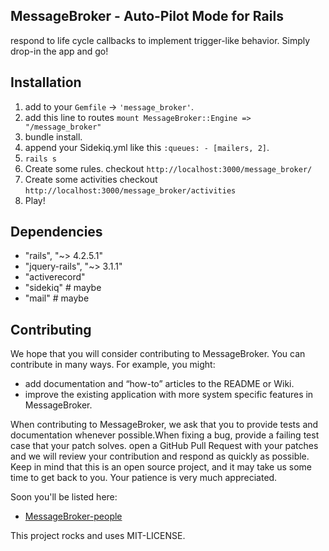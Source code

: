 ## MessageBroker - Auto-Pilot Mode for Rails 

respond to life cycle callbacks to implement trigger-like behavior. Simply drop-in the app and go!


## Installation

1. add to your `Gemfile` ->  `'message_broker'`.
2. add this line to routes `mount MessageBroker::Engine => "/message_broker"`
3. bundle install.
4. append your Sidekiq.yml like this `:queues: - [mailers, 2]`.
5. `rails s`
6. Create some rules. checkout `http://localhost:3000/message_broker/`
7. Create some activities checkout `http://localhost:3000/message_broker/activities`
8. Play!



## Dependencies

  * "rails", "~> 4.2.5.1"
  * "jquery-rails", "~> 3.1.1"
  * "activerecord"
  * "sidekiq" # maybe
  * "mail" # maybe


## Contributing

We hope that you will consider contributing to MessageBroker. You can contribute in many ways. For example, you might:
 * add documentation and “how-to” articles to the README or Wiki.
 * improve the existing application with more system specific features in MessageBroker.

When contributing to MessageBroker, we ask that you to provide tests and documentation whenever possible.When fixing a bug, provide a failing test case that your patch solves. open a GitHub Pull Request with your patches and we will review your contribution and respond as quickly as possible.
Keep in mind that this is an open source project, and it may take us some time to get back to you. Your patience is
very much appreciated.

Soon you'll be listed here:
* [MessageBroker-people](https://github.com/rajeevkannav/message_broker)


This project rocks and uses MIT-LICENSE.

